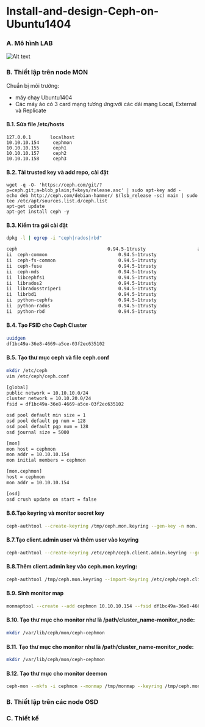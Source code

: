 # Install-and-design-Ceph-on-Ubuntu1404

### A. Mô hình LAB
![Alt text](http://i.imgur.com/Cu50qBU.png)
### B. Thiết lập trên node MON
Chuẩn bị môi trường:
- máy chạy Ubuntu1404
- Các máy ảo có 3 card mạng tương ứng:với các dải mạng Local, External và Replicate
#### B.1. Sửa file /etc/hosts
    127.0.0.1       localhost
    10.10.10.154     cephmon
    10.10.10.155     ceph1
    10.10.10.157     ceph2
    10.10.10.158     ceph3
#### B.2. Tải trusted key và add repo, cài đặt
    wget -q -O- 'https://ceph.com/git/?p=ceph.git;a=blob_plain;f=keys/release.asc' | sudo apt-key add -
    echo deb http://ceph.com/debian-hammer/ $(lsb_release -sc) main | sudo tee /etc/apt/sources.list.d/ceph.list
	apt-get update
	apt-get install ceph -y
	
#### B.3. Kiểm tra gói cài đặt
```sh
dpkg -l | egrep -i "ceph|rados|rbd"
```
```sh
ceph                                 0.94.5-1trusty                   amd64        distributed storage and file system
ii  ceph-common                          0.94.5-1trusty                   amd64        common utilities to mount and interact with a ceph storage cluster
ii  ceph-fs-common                       0.94.5-1trusty                   amd64        common utilities to mount and interact with a ceph file system
ii  ceph-fuse                            0.94.5-1trusty                   amd64        FUSE-based client for the Ceph distributed file system
ii  ceph-mds                             0.94.5-1trusty                   amd64        metadata server for the ceph distributed file system
ii  libcephfs1                           0.94.5-1trusty                   amd64        Ceph distributed file system client library
ii  librados2                            0.94.5-1trusty                   amd64        RADOS distributed object store client library
ii  libradosstriper1                     0.94.5-1trusty                   amd64        RADOS striping interface
ii  librbd1                              0.94.5-1trusty                   amd64        RADOS block device client library
ii  python-cephfs                        0.94.5-1trusty                   amd64        Python libraries for the Ceph libcephfs library
ii  python-rados                         0.94.5-1trusty                   amd64        Python libraries for the Ceph librados library
ii  python-rbd                           0.94.5-1trusty                   amd64        Python libraries for the Ceph librbd library
```
#### B.4. Tạo FSID cho Ceph Cluster
```sh
uuidgen
df1bc49a-36e8-4669-a5ce-03f2ec635102
```
#### B.5. Tạo thư mục ceph và file ceph.conf 
```sh
mkdir /etc/ceph
vim /etc/ceph/ceph.conf
```
```sh
[global]
public network = 10.10.10.0/24
cluster network = 10.10.20.0/24
fsid = df1bc49a-36e8-4669-a5ce-03f2ec635102

osd pool default min size = 1
osd pool default pg num = 128
osd pool default pgp num = 128
osd journal size = 5000

[mon]
mon host = cephmon
mon addr = 10.10.10.154
mon initial members = cephmon

[mon.cephmon]
host = cephmon
mon addr = 10.10.10.154

[osd]
osd crush update on start = false
```
#### B.6.Tạo keyring và monitor secret key
```sh
ceph-authtool --create-keyring /tmp/ceph.mon.keyring --gen-key -n mon. --cap mon 'allow *'
```
#### B.7.Tạo client.admin user và thêm user vào keyring
```sh
ceph-authtool --create-keyring /etc/ceph/ceph.client.admin.keyring --gen-key -n client.admin --set-uid=0 --cap mon 'allow *' --cap osd 'allow *' --cap mds 'allow'
```
#### B.8.Thêm client.admin key vào ceph.mon.keyring:
```sh
ceph-authtool /tmp/ceph.mon.keyring --import-keyring /etc/ceph/ceph.client.admin.keyring
```
#### B.9. Sinh monitor map 
```sh
monmaptool --create --add cephmon 10.10.10.154 --fsid df1bc49a-36e8-4669-a5ce-03f2ec635102 /tmp/monmap
```
#### B.10. Tạo thư mục cho monitor như là /path/cluster_name-monitor_node:
```sh
mkdir /var/lib/ceph/mon/ceph-cephmon
```
#### B.11. Tạo thư mục cho monitor như là /path/cluster_name-monitor_node:
```sh
mkdir /var/lib/ceph/mon/ceph-cephmon
```
#### B.12. Tạo thư mục cho monitor deemon
```sh
ceph-mon --mkfs -i cephmon --monmap /tmp/monmap --keyring /tmp/ceph.mon.keyring
```
### B. Thiết lập trên các node OSD




### C. Thiết kế
